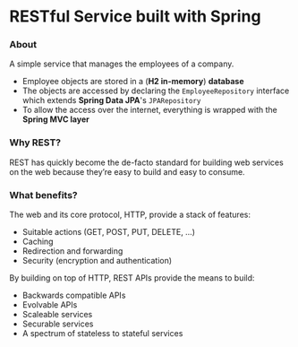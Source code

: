 # RESTful Service built with Spring

### About
A simple service that manages the employees of a company. 
- Employee objects are stored in a (**H2 in-memory**) **database**
- The objects are accessed by declaring the ```EmployeeRepository``` interface which extends **Spring Data JPA**'s ```JPARepository```
- To allow the access over the internet, everything is wrapped with the **Spring MVC layer**

### Why REST?
REST has quickly become the de-facto standard for building web services on the web because they’re easy to build and easy to consume.

### What benefits? 
The web and its core protocol, HTTP, provide a stack of features:
- Suitable actions (GET, POST, PUT, DELETE, …​)
- Caching
- Redirection and forwarding
- Security (encryption and authentication)


By building on top of HTTP, REST APIs provide the means to build:
- Backwards compatible APIs
- Evolvable APIs
- Scaleable services
- Securable services
- A spectrum of stateless to stateful services

